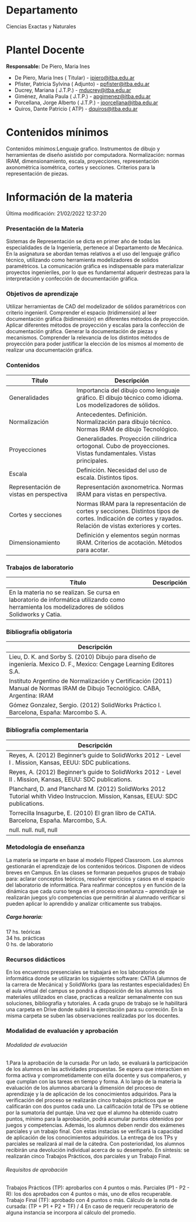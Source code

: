 # Departamento
Ciencias Exactas y Naturales

# Plantel Docente
**Responsable:** De Piero, Maria Ines

- De Piero, Maria Ines ( Titular) - ipiero@itba.edu.ar
- Pfister, Patricia Sylvina ( Adjunto) - ppfister@itba.edu.ar
- Ducrey, Mariana ( J.T.P.) - mducrey@itba.edu.ar
- Giménez, Analía Paula ( J.T.P.) - apgimenez@itba.edu.ar
- Porcellana, Jorge Alberto ( J.T.P.) - jporcellana@itba.edu.ar
- Quiros, Dante Patricio ( ATP) - dquiros@itba.edu.ar

# Contenidos mínimos
Contenidos mínimos:Lenguaje grafico. Instrumentos de dibujo y herramientas de diseño asistido por computadora. Normalización: normas IRAM, dimensionamiento, escala, proyecciones, representación axonométrica isométrica, cortes y secciones. Criterios para la representación de piezas.

# Información de la materia
Última modificación: 21/02/2022 12:37:20

### Presentación de la Materia

Sistemas de Representación se dicta en primer año de todas las especialidades de la Ingeniería, pertenece al Departamento de Mecánica. En la asignatura se abordan temas relativos a el uso del lenguaje gráfico técnico, utilizando como herramienta modelizadores de solidos paramétricos. La comunicación gráfica es indispensable para materializar proyectos ingenieriles, por lo que es fundamental adquerir destrezas para la interpretación y confección de documentación gráfica.

### Objetivos de aprendizaje

Utilizar herramientas de CAD del modelizador de sólidos paramétricos con criterio ingenieril. Comprender el espacio (tridimensión) al leer documentación gráfica (bidimensión) en diferentes métodos de proyección. Aplicar diferentes métodos de proyección y escalas para la confección de documentación gráfica. Generar la documentación de piezas y mecanismos. Comprender la relevancia de los distintos métodos de proyección para poder justificar la elección de los mismos al momento de realizar una documentación gráfica.

### Contenidos

|Título|Descripción|
|---|---|
|Generalidades|Importancia del dibujo como lenguaje gráfico. El dibujo técnico como idioma. Los modelizadores de sólidos.|
|Normalización|Antecedentes. Definición. Normalización para dibujo técnico. Normas IRAM de dibujo Tecnológico.|
|Proyecciones|Generalidades. Proyección cilíndrica ortogonal. Cubo de proyecciones. Vistas fundamentales. Vistas principales.|
|Escala|Definición. Necesidad del uso de escala. Distintos tipos.|
|Representación de vistas en perspectiva|Representación axonometrica. Normas IRAM para vistas en perspectiva.|
|Cortes y secciones|Normas IRAM para la representación de cortes y secciones. Distintos tipos de cortes. Indicación de cortes y rayados. Relación de vistas exteriores y cortes.|
|Dimensionamiento|Definición y elementos según normas IRAM. Criterios de acotación. Métodos para acotar.|

### Trabajos de laboratorio

|Título|Descripción|
|---|---|
|En la materia no se realizan. Se cursa en laboratorio de informática utilizando como herramienta los modelizadores de sólidos Solidworks y Catia.||

### Bibliografía obligatoria

|Descripción| |
|---| --|
|Lieu, D. K. and Sorby S. (2010) Dibujo para diseño de ingeniería. Mexico D. F., Mexico: Cengage Learning Editores S.A.||
|Instituto Argentino de Normalización y Certificación (2011) Manual de Normas IRAM de Dibujo Tecnológico. CABA, Argentina: IRAM||
|Gómez Gonzalez, Sergio. (2012) SolidWorks Práctico I. Barcelona, España: Marcombo S. A.||

### Bibliografía complementaria

|Descripción| |
|---| -- |
|Reyes, A. (2012) Beginner’s guide to SolidWorks 2012 - Level I . Mission, Kansas, EEUU: SDC publications.||
|Reyes, A. (2012) Beginner’s guide to SolidWorks 2012 - Level II . Mission, Kansas, EEUU: SDC publications.| |
|Planchard, D. and Planchard M. (2012) SolidWorks 2012 Tutorial whith Video Instruccion. Mission, Kansas, EEUU: SDC publications.| |
|Torrecilla Insagurbe, E. (2010) El gran libro de CATIA. Barcelona, España. Marcombo, S.A.| |
|null. null. null, null| |

### Metodología de enseñanza

La materia se imparte en base al modelo Flipped Classroom. Los alumnos gestionarán el aprendizaje de los contenidos teóricos. Disponen de videos breves en Campus. En las clases se formaran pequeños grupos de trabajo para: aclarar conceptos teóricos, resolver ejercicios y casos en el espacio del laboratorio de informática. Para reafirmar conceptos y en función de la dinámica que cada curso tenga en el proceso enseñanza – aprendizaje se realizarán juegos y/o competencias que permitirán al alumnado verificar si pueden aplicar lo aprendido y analizar críticamente sus trabajos.

##### Carga horaria:

17 hs. teóricas  
34 hs. prácticas  
0 hs. de laboratorio

### Recursos didácticos

En los encuentros presenciales se trabajará en los laboratorios de informática donde se utilizarán los siguientes software: CATIA (alumnos de la carrera de Mecánica) y SolidWorks (para las restantes especialidades) En el aula virtual del campus se pondrá a disposición de los alumnos los materiales utilizados en clase, practicas a realizar semanalmente con sus soluciones, bibliografía y tutoriales. A cada grupo de trabajo se le habilitará una carpeta en Drive donde subirá la ejercitación para su correción. En la misma carpeta se suben las observaciones realizadas por los docentes.

### Modalidad de evaluación y aprobación

###### Modalidad de evaluación

1.Para la aprobación de la cursada: Por un lado, se evaluará la participación de los alumnos en las actividades propuestas. Se espera que interactúen en forma activa y comprometidamente con el/la docente y sus compañeros, y que cumplan con las tareas en tiempo y forma. A lo largo de la materia la evaluación de los alumnos abarcará la dimensión del proceso de aprendizaje y la de aplicación de los conocimientos adquiridos. Para la verificación del proceso se realizarán cinco trabajos prácticos que se calificarán con dos puntos cada uno. La calificación total de TPs se obtiene por la sumatoria del puntaje. Una vez que el alumno ha obtenido cuatro puntos, mínimo para la aprobación, podrá acumular puntos obtenidos por juegos y competencias. Además, los alumnos deben rendir dos exámenes parciales y un trabajo final. Con estas instacias se verificará la capacidad de aplicación de los conocimientos adquiridos. La entrega de los TPs y parciales se realizará al mail de la cátedra. Con posterioridad, los alumnos recibirán una devolución individual acerca de su desempeño. En síntesis: se realizarán cinco Trabajos Prácticos, dos parciales y un Trabajo Final.

###### Requisitos de aprobación

Trabajos Prácticos (TP): aprobarlos con 4 puntos o más. Parciales (P1 - P2 - R): los dos aprobados con 4 puntos o más, uno de ellos recuperable. Trabajo Final (TF): aprobado con 4 puntos o más. Cálculo de la nota de cursada: (TP + P1 + P2 + TF) / 4 En caso de requerir recuperatorio de alguna instancia se incorpora al cálculo del promedio.
